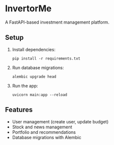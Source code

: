# InvertorMe

A FastAPI-based investment management platform.

## Setup

1. Install dependencies:
   ```
   pip install -r requirements.txt
   ```
2. Run database migrations:
   ```
   alembic upgrade head
   ```
3. Run the app:
   ```
   uvicorn main:app --reload
   ```

## Features

- User management (create user, update budget)
- Stock and news management
- Portfolio and recommendations
- Database migrations with Alembic
